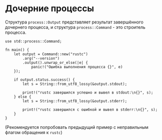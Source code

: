 # Дочерние процессы

Структура `process::Output` представляет результат завершённого дочернего процесса,
и структура `process::Command` - это строитель процесса.

```rust,editable,ignore
use std::process::Command;

fn main() {
    let output = Command::new("rustc")
        .arg("--version")
        .output().unwrap_or_else(|e| {
            panic!("Ошибка выполнения процесса {}", e)
    });

    if output.status.success() {
        let s = String::from_utf8_lossy(&output.stdout);

        print!("rustc завершился успешно и вывел в stdout:\n{}", s);
    } else {
        let s = String::from_utf8_lossy(&output.stderr);

        print!("rustc завершился с ошибкой и вывел в stderr:\n{}", s);
    }
}
```

(Рекомендуется попробовать предыдущий пример с неправильным флагом обращения к `rustc`)
